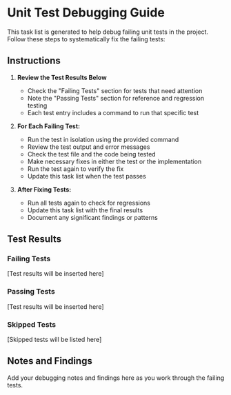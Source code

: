 # Unit Test Debugging Guide

This task list is generated to help debug failing unit tests in the project. Follow these steps to systematically fix the failing tests:

## Instructions

1. **Review the Test Results Below**
   - Check the "Failing Tests" section for tests that need attention
   - Note the "Passing Tests" section for reference and regression testing
   - Each test entry includes a command to run that specific test

2. **For Each Failing Test:**
   - Run the test in isolation using the provided command
   - Review the test output and error messages
   - Check the test file and the code being tested
   - Make necessary fixes in either the test or the implementation
   - Run the test again to verify the fix
   - Update this task list when the test passes

3. **After Fixing Tests:**
   - Run all tests again to check for regressions
   - Update this task list with the final results
   - Document any significant findings or patterns

## Test Results

### Failing Tests
[Test results will be inserted here]

### Passing Tests
[Test results will be inserted here]

### Skipped Tests
[Skipped tests will be listed here]

## Notes and Findings

Add your debugging notes and findings here as you work through the failing tests.
